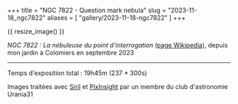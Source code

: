 +++
title = "NGC 7822 - Question mark nebula"
slug = "2023-11-18_ngc7822"
aliases = [
  "gallery/2023-11-18-ngc7822"
]
+++

{{ resize_image() }}

_NGC 7822 : La nébuleuse du point d'interrogation_ ([page Wikipedia](https://fr.wikipedia.org/wiki/NGC_7822)), depuis mon jardin à Colomiers en septembre 2023

---

Temps d'exposition total : 19h45m (237 \* 300s)

Images traitées avec [Siril](https://siril.org) et [PixInsight](https://pixinsight.com/) par un membre du club d'astronomie Urania31
